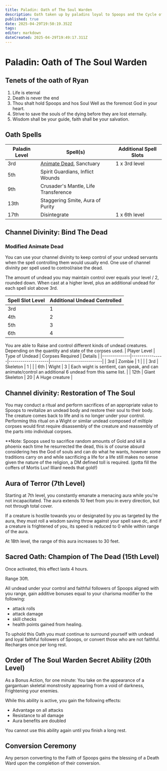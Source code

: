 ```yaml
---
title: Paladin: Oath of The Soul Warden
description: Oath taken up by paladins loyal to Spoops and the Cycle of Souls.
published: true
date: 2025-04-29T19:50:19.352Z
tags: 
editor: markdown
dateCreated: 2025-04-29T19:49:17.311Z
---
```


# Paladin: Oath of The Soul Warden

## Tenets of the oath of Ryan

1. Life is eternal
2. Death is never the end
3. Thou shalt hold Spoops and hos Soul Well as the foremost God in your heart.
4. Strive to save the souls of the dying before they are lost eternally.
5. Wisdom shall be your guide, faith shall be your salvation.

## Oath Spells

| Paladin Level | Spell(s) | Additional Spell Slots |
|---------------|-------------------|---------------------|
| 3rd | [Animate Dead](/spells/Animate-Dead), Sanctuary | 1 x 3rd level |
| 5th | Spirit Guardians, Inflict Wounds | | 
| 9th | Crusader's Mantle, Life Transference | | 
| 13th | Staggering Smite, Aura of Purity | | 
| 17th | Disintegrate | 1 x 6th level |


## Channel Divinity: Bind The Dead

### Modified Animate Dead
You can use your channel divinity to keep control of your undead servants when the spell controlling them would usually end. One use of channel divinity per spell used to control/raise the dead. 

The amount of undead you may maintain control over equals your level / 2, rounded down. When cast at a higher level, plus an additional undead for each spell slot above 3rd.

| Spell Slot Level | Additional Undead Controlled | 
|---------------|----------------------------------|
| 3rd | 1 |
| 4th | 2 |
| 5th | 3 |
| 6th | 4 |

You are able to Raise and control different kinds of undead creatures. Depending on the quantity and state of the corpses used.
| Player Level | Type of Undead | Corpses Required | Details |
|--------------|----------------|--------------------|--------------------------|
| 3rd | Zombie | 1 | |
| 3rd | Skeleton | 1 | |
| 6th | Wight | 3 | Each wight is sentient, can speak, and can animate/control an additional 6 undead from this same list. |
| 12th | Giant Skeleton | 20 | A Huge creature |


## Channel divinity: Restoration of The Soul
You may conduct a ritual and perform sacrifices of an appropriate value to Spoops to revitalize an undead body and restore their soul to their body. The creature comes back to life and is no longer under your control. Performing this ritual on a Wight or similar undead composed of miltiple corpses would first require disassembly of the creature and reassembly of the parts into individual corpses.

**Note: Spoops used to sacrifice random amounts of Gold and kill a phoenix each time he resurrected the dead, this is of course absurd considering hes the God of souls and can do what he wants, however some traditions carry on and while sacrificing a life for a life still makes no sense given the nature of the religion, a DM defined toll is required. (gotta fill the coffers of Mortis Lux! Illiard needs that gold!)



## Aura of Terror (7th Level)
Starting at 7th level, you constantly emanate a menacing aura while you're not incapacitated. The aura extends 10 feet from you in every direction, but not through total cover.

If a creature is hostile towards you or designated by you as targeted by the aura, they must roll a wisdom saving throw against your spell save dc, and if a creature is frightened of you, its speed is reduced to 0 while within range of the aura.

At 18th level, the range of this aura increases to 30 feet.


## Sacred Oath: Champion of The Dead (15th Level)
Once activated, this effect lasts 4 hours. 

Range 30ft.

All undead under your control and faithful followers of Spoops aligned with you range, gain additive bonuses equal to your charisma modifier to the following: 
- attack rolls
- attack damage
- skill checks
- health points gained from healing. 

To uphold this Oath you must continue to surround yourself with undead and loyal faithful followers of Spoops, or convert those who are not faithful. Recharges once per long rest.


## Order of The Soul Warden Secret Ability (20th Level)
As a Bonus Action, for one minute:
You take on the appearance of a gargantuan skeletal monstrosity appearing from a void of darkness, Frightening your enemies.

While this ability is active, you gain the following effects:
- Advantage on all attacks
- Resistance to all damage
- Aura benefits are doubled

You cannot use this ability again until you finish a long rest.


## Conversion Ceremony
Any person converting to the Faith of Spoops gains the blessing of a Death Ward upon the completion of their conversion.